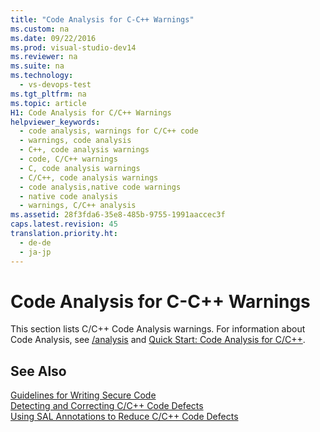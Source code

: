 ```yaml
---
title: "Code Analysis for C-C++ Warnings"
ms.custom: na
ms.date: 09/22/2016
ms.prod: visual-studio-dev14
ms.reviewer: na
ms.suite: na
ms.technology: 
  - vs-devops-test
ms.tgt_pltfrm: na
ms.topic: article
H1: Code Analysis for C/C++ Warnings
helpviewer_keywords: 
  - code analysis, warnings for C/C++ code
  - warnings, code analysis
  - C++, code analysis warnings
  - code, C/C++ warnings
  - C, code analysis warnings
  - C/C++, code analysis warnings
  - code analysis,native code warnings
  - native code analysis
  - warnings, C/C++ analysis
ms.assetid: 28f3fda6-35e8-485b-9755-1991aaccec3f
caps.latest.revision: 45
translation.priority.ht: 
  - de-de
  - ja-jp
---
```

# Code Analysis for C-C++ Warnings
This section lists C/C++ Code Analysis warnings. For information about Code Analysis, see [/analysis](../vs140/-analyze--code-analysis-.md) and [Quick Start: Code Analysis for C/C++](../vs140/quick-start--code-analysis-for-c-c--.md).  
  
## See Also  
 [Guidelines for Writing Secure Code](assetId:///9892fd19-45cd-44b6-9fa8-10f1b5cb6ea4)   
 [Detecting and Correcting C/C++ Code Defects](../vs140/analyzing-c-c---code-quality-by-using-code-analysis.md)   
 [Using SAL Annotations to Reduce C/C++ Code Defects](../vs140/using-sal-annotations-to-reduce-c-c---code-defects.md)